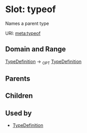 # Slot: typeof


Names a parent type

URI: [meta:typeof](https://w3id.org/biolink/biolinkml/meta/typeof)
## Domain and Range

[TypeDefinition](TypeDefinition.md) ->  <sub>OPT</sub> [TypeDefinition](TypeDefinition.md)
## Parents

## Children

## Used by

 * [TypeDefinition](TypeDefinition.md)
